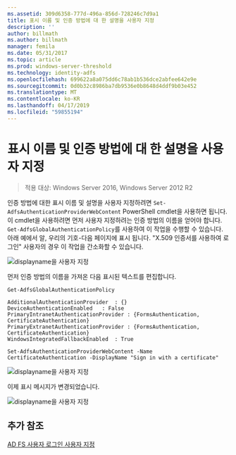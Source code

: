 ```yaml
---
ms.assetid: 309d6358-777d-496a-856d-728246c7d9a1
title: 표시 이름 및 인증 방법에 대 한 설명을 사용자 지정
description: ''
author: billmath
ms.author: billmath
manager: femila
ms.date: 05/31/2017
ms.topic: article
ms.prod: windows-server-threshold
ms.technology: identity-adfs
ms.openlocfilehash: 699622a8a075dd6c78ab1b536dce2abfee642e9e
ms.sourcegitcommit: 0d0b32c8986ba7db9536e0b8648d4ddf9b03e452
ms.translationtype: MT
ms.contentlocale: ko-KR
ms.lasthandoff: 04/17/2019
ms.locfileid: "59855194"
---
```

# <a name="customize-the-display-names-and-descriptions-for-authentication-methods"></a>표시 이름 및 인증 방법에 대 한 설명을 사용자 지정 

>적용 대상: Windows Server 2016, Windows Server 2012 R2

인증 방법에 대한 표시 이름 및 설명을 사용자 지정하려면 `Set-AdfsAuthenticationProviderWebContent` PowerShell cmdlet을 사용하면 됩니다.  이 cmdlet을 사용하려면 먼저 사용자 지정하려는 인증 방법의 이름을 얻어야 합니다.  `Get-AdfsGlobalAuthenticationPolicy`를 사용하여 이 작업을 수행할 수 있습니다.  아래 예에서 알, 우리의 기호\-다음 페이지에 표시 됩니다.  "X.509 인증서를 사용하여 로그인"  사용자의 경우 이 작업을 간소화할 수 있습니다.  
  
![displayname을 사용자 지정](media/AD-FS-user-sign-in-customization/ADFS_Customize_Update1.PNG)  
  
먼저 인증 방법의 이름을 가져온 다음 표시된 텍스트를 편집합니다.  
  
 
    Get-AdfsGlobalAuthenticationPolicy  
      
    AdditionalAuthenticationProvider  : {}  
    DeviceAuthenticationEnabled   : False  
    PrimaryIntranetAuthenticationProvider : {FormsAuthentication, CertificateAuthentication}  
    PrimaryExtranetAuthenticationProvider : {FormsAuthentication, CertificateAuthentication}  
    WindowsIntegratedFallbackEnabled  : True  
      
    Set-AdfsAuthenticationProviderWebContent -Name CertificateAuthentication -DisplayName "Sign in with a certificate"  
  
  
![displayname을 사용자 지정](media/AD-FS-user-sign-in-customization/ADFS_Customize_Update2.PNG)  
  
이제 표시 메시지가 변경되었습니다.  
  
![displayname을 사용자 지정](media/AD-FS-user-sign-in-customization/ADFS_Customize_Update3.PNG)  

## <a name="additional-references"></a>추가 참조 
[AD FS 사용자 로그인 사용자 지정](AD-FS-user-sign-in-customization.md) 

